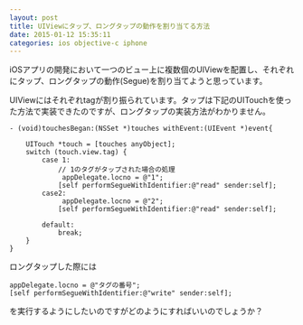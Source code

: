 ```yaml
---
layout: post
title: UIViewにタップ、ロングタップの動作を割り当てる方法
date: 2015-01-12 15:35:11
categories: ios objective-c iphone
---
```

<!-- {% raw %} -->
<p>iOSアプリの開発において一つのビュー上に複数個のUIViewを配置し、それぞれにタップ、ロングタップの動作(Segue)を割り当てようと思っています。</p>

<p>UIViewにはそれぞれtagが割り振られています。タップは下記のUITouchを使った方法で実装できたのですが、ロングタップの実装方法がわかりません。</p>

<pre><code>- (void)touchesBegan:(NSSet *)touches withEvent:(UIEvent *)event{

    UITouch *touch = [touches anyObject];
    switch (touch.view.tag) {
        case 1:
            // 1のタグがタップされた場合の処理
             appDelegate.locno = @"1";
            [self performSegueWithIdentifier:@"read" sender:self];
        case2:
             appDelegate.locno = @"2";
            [self performSegueWithIdentifier:@"read" sender:self];

        default:
            break;
    }
}
</code></pre>

<p>ロングタップした際には</p>

<pre><code>appDelegate.locno = @"タグの番号";
[self performSegueWithIdentifier:@"write" sender:self];
</code></pre>

<p>を実行するようにしたいのですがどのようにすればいいのでしょうか？</p>
<!-- {% endraw %} -->
